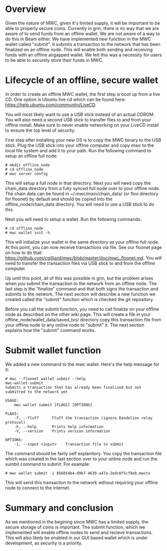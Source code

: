 # Overview #

Given the nature of MWC, given it's limited supply, it will be important to be able to properly secure coins. Currently in
grin, there is no way that we are aware of to send funds from an offline wallet. We are not aware of a way to do this in
Beam either. We have implemented new function in the MWC wallet called "submit". It submits a transaction to the network
that has been finalized on an offline node. This will enable both sending and receiving funds with an offline airgapped
wallet. We felt this was a necessity for users to be able to securely store their funds in MWC.

# Lifecycle of an offline, secure wallet #

In order to create an offline MWC wallet, the first step is boot up from a live CD. One option is Ubuntu live cd which can
be found here: https://help.ubuntu.com/community/LiveCD.

You will most likely want to use a USB stick instead of an actual CDROM. You will also need a second USB stick to transfer
files to and from your offline install. Make sure to never enable networking on your LiveCD install to ensure the top level
of security.

First step after installing your new OS is to copy the MWC binary to the USB stick. Plug the USB stick into your offline
computer and copy mwc to the local file system and add it to your path. Run the following command to setup an offline full
node:

```
# mkdir offline_node
# cd offline_node
# mwc server config
```

This will setup a full node in that directory. Next you will need copy the chain_data directory from a fully synced full node
over to your offline node. The chain data can be found in ~/.mwc/main/chain_data/ (or floo directory for floonet) by default
and should be copied into the offline_node/chain_data directory. You will need to use a USB stick to do this.

Next you will need to setup a wallet. Run the following commands:

```
# cd offline_node
# mwc wallet init -h
```

This will initialize your wallet in the same directory as your offline full node. At this point, you can now receive
transactions via file. See our floonet page on how to do that:
https://github.com/cgilliard/mwc/blob/master/doc/mwc_floonet.md. You will need to transfer the transaction files via USB
stick to and from the offline computer.

Up until this point, all of this was possible in grin, but the problem arises when you submit the transaction to the network
from an offline node. The last step is the "finalize" command and that both signs the transaction and submits to the network.
The next section will describe a new function we created called the "submit" function which is checked the git repository.

Before you call the submit function, you need to call finalize on your offline node as described on the other wiki page. This
will create a file in your offline_node/wallet_data/saved_txs/ directory copy this transaction file from your offline node
to any online node to "submit" it. The next section explains how the "submit" command works.

# Submit wallet function #

We added a new command to the mwc wallet. Here's the help message for it:

```
# mwc --floonet wallet submit --help
mwc-wallet-submit 
Submits a transaction that has already been finalized but not submitted to the network yet

USAGE:
    mwc wallet submit [FLAGS] [OPTIONS]

FLAGS:
    -f, --fluff      Fluff the transaction (ignore Dandelion relay protocol)
    -h, --help       Prints help information
    -V, --version    Prints version information

OPTIONS:
    -i, --input <input>    Transaction file to submit
```

The command should be fairly self explanitory. You copy the transaction file which was created in the last section over to
your online node and run the sumbit command to submit. For example:

```
# mwc wallet submit -i 856854b4-d9b7-4639-a47a-2edc0f5cf8ab.mwctx
```

This will send this transaction to the network without requiring your offline node to connect to the internet.

# Summary and conclusion #

As we mentioned in the begining since MWC has a limited supply, the secure storage of coins is important. The submit function,
which we implemented will enable offline nodes to send and recieve transactions. This will also likely be enabled in our GUI
based wallet which is under development, as security is a priority.
